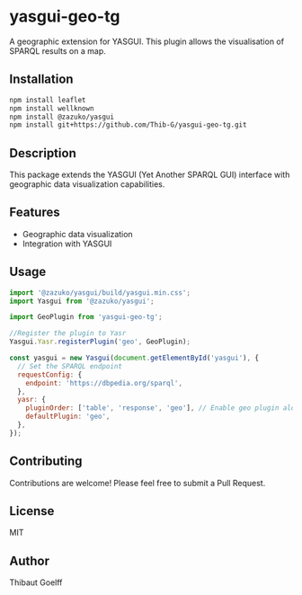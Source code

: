 # yasgui-geo-tg

A geographic extension for YASGUI. This plugin allows the visualisation of SPARQL results on a map.

## Installation

```bash
npm install leaflet
npm install wellknown
npm install @zazuko/yasgui
npm install git+https://github.com/Thib-G/yasgui-geo-tg.git
```

## Description

This package extends the YASGUI (Yet Another SPARQL GUI) interface with geographic data visualization capabilities.

## Features

- Geographic data visualization
- Integration with YASGUI

## Usage

```javascript
import '@zazuko/yasgui/build/yasgui.min.css';
import Yasgui from '@zazuko/yasgui';

import GeoPlugin from 'yasgui-geo-tg';

//Register the plugin to Yasr
Yasgui.Yasr.registerPlugin('geo', GeoPlugin);

const yasgui = new Yasgui(document.getElementById('yasgui'), {
  // Set the SPARQL endpoint
  requestConfig: {
    endpoint: 'https://dbpedia.org/sparql',
  },
  yasr: {
    pluginOrder: ['table', 'response', 'geo'], // Enable geo plugin alongside default table
    defaultPlugin: 'geo',
  },
});

```

## Contributing

Contributions are welcome! Please feel free to submit a Pull Request.

## License

MIT

## Author

Thibaut Goelff
